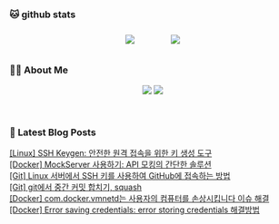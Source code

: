 
###  🐱 github stats  

<div id="main" align="center">
    <img src="https://github-readme-stats.vercel.app/api?username=peterica&count_private=true&show_icons=true&theme=radical"
        style="height: auto; margin-left: 20px; margin-right: 20px; padding: 10px;"/>
    <img src="https://github-readme-stats.vercel.app/api/top-langs/?username=peterica&layout=compact"   
        style="height: auto; margin-left: 20px; margin-right: 20px; padding: 10px;"/>
</div>

###  💁‍♀️ About Me  
<p align="center">
    <a href="https://peterica.tistory.com/"><img src="https://img.shields.io/badge/Blog-FF5722?style=flat-square&logo=Blogger&logoColor=white"/></a>
    <a href="mailto:ilovefran.ofm@gmail.com"><img src="https://img.shields.io/badge/Gmail-d14836?style=flat-square&logo=Gmail&logoColor=white&link=ilovefran.ofm@gmail.com"/></a>
</p>

<br>

### 📕 Latest Blog Posts   

<a href ="https://peterica.tistory.com/863"> [Linux] SSH Keygen: 안전한 원격 접속을 위한 키 생성 도구 </a> <br>
<a href ="https://peterica.tistory.com/862"> [Docker] MockServer 사용하기: API 모킹의 간단한 솔루션 </a> <br>
<a href ="https://peterica.tistory.com/860"> [Git] Linux 서버에서 SSH 키를 사용하여 GitHub에 접속하는 방법 </a> <br>
<a href ="https://peterica.tistory.com/859"> [Git] git에서 중간 커밋 합치기, squash </a> <br>
<a href ="https://peterica.tistory.com/858"> [Docker] com.docker.vmnetd는 사용자의 컴퓨터를 손상시킵니다 이슈 해결 </a> <br>
<a href ="https://peterica.tistory.com/857"> [Docker] Error saving credentials: error storing credentials 해결방법 </a> <br>
